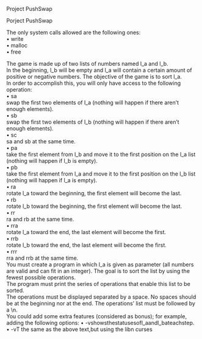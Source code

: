 Project PushSwap

<p class="has-line-data" data-line-start="0" data-line-end="1">Porject PushSwap</p>
<p class="has-line-data" data-line-start="2" data-line-end="6">The only system calls allowed are the following ones:<br>
• write<br>
• malloc<br>
• free</p>
<p class="has-line-data" data-line-start="7" data-line-end="37">The game is made up of two lists of numbers named l_a and l_b.<br>
In the beginning, l_b will be empty and l_a will contain a certain amount of positive or negative numbers. The objective of the game is to sort l_a.<br>
In order to accomplish this, you will only have access to the following operation:<br>
• sa<br>
swap the first two elements of l_a (nothing will happen if there aren’t enough elements).<br>
• sb<br>
swap the first two elements of l_b (nothing will happen if there aren’t enough elements).<br>
• sc<br>
sa and sb at the same time.<br>
• pa<br>
take the first element from l_b and move it to the first position on the l_a list (nothing will happen if l_b is empty).<br>
• pb<br>
take the first element from l_a and move it to the first position on the l_b list (nothing will happen if l_a is empty).<br>
• ra<br>
rotate l_a toward the beginning, the first element will become the last.<br>
• rb<br>
rotate l_b toward the beginning, the first element will become the last.<br>
• rr<br>
ra and rb at the same time.<br>
• rra<br>
rotate l_a toward the end, the last element will become the first.<br>
• rrb<br>
rotate l_b toward the end, the last element will become the first.<br>
• rrr<br>
rra and rrb at the same time.<br>
You must create a program in which l_a is given as parameter (all numbers are valid and can fit in an integer). The goal is to sort the list by using the fewest possible operations.<br>
The program must print the series of operations that enable this list to be sorted.<br>
The operations must be displayed separated by a space. No spaces should be at the beginning nor at the end. The operations’ list must be followed by a \n.<br>
You could add some extra features (considered as bonus); for example, adding the following options: • -vshowsthestatusesofl_aandl_bateachstep.<br>
• -vT the same as the above text,but using the libn curses</p>
